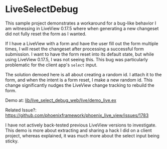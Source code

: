 # LiveSelectDebug

This sample project demonstrates a workaround for a bug-like behavior I am witnessing in LiveView 0.17.5 where when generating a new changeset did not fully reset the form as I wanted.

If I have a LiveView with a form and have the user fill out the form multiple times, I will reset the changeset after processing a successful form submission. I want to have the form reset into its default state, but while using LiveView 0.17.5, I was not seeing this. This bug was particularly problematic for the client app's `select` input.

The solution demoed here is all about creating a random id. I attach it to the form, and when the intent is a form reset, I make a new random id. This change significantly nudges the LiveView change tracking to rebuild the form.

Demo at: [lib/live_select_debug_web/live/demo_live.ex](https://github.com/elixirfocus/live_select_debug/blob/main/lib/live_select_debug_web/live/demo_live.ex)

Related Issue?: <https://github.com/phoenixframework/phoenix_live_view/issues/1783>

I have not actively back-tested previous LiveView versions to investigate. This demo is more about extracting and sharing a hack I did on a client project, whereas explained, it was much more about the select input being sticky.
 